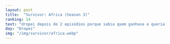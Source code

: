 ```yaml
---
layout: post
title:  "Survivor: Africa (Season 3)"
ranking: 14
text: "dropei depois de 2 episódios porque sabia quem ganhava e queria assistir all-stars logo"
day: "Dropei"
img: "/img/survivor/africa.webp"
---
```

